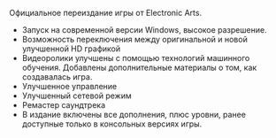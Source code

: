 Официальное переиздание игры от Electronic Arts. 

* Запуск на современной версии Windows, высокое разрешение.
* Возможность переключения между оригинальной и новой улучшенной HD графикой
* Видеоролики улучшены с помощью технологий машинного обучения. Добавлены дополнительные материалы о том, как создавалась игра.
* Улучшенное управление
* Улучшенный сетевой режим
* Ремастер саундтрека
* В издание включены все дополнения, плюс уровни, ранее доступные только в консольных версиях игры.